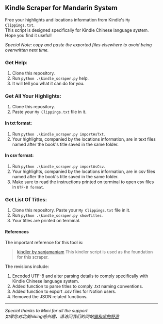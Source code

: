 ## Kindle Scraper for Mandarin System
Free your highlights and locations information from Kindle's `My Clippings.txt`.  
This script is designed specifically for Kindle Chinese language system.  
Hope you find it useful!  

_Special Note: copy and paste the exported files elsewhere to avoid being overwritten next time._

### Get Help:

1. Clone this repository.
2. Run `python .\kindle_scraper.py` help.
3. It will tell you what it can do for you.

### Get All Your Highlights:

1. Clone this repository. 
2. Paste your `My Clippings.txt` file in it.

#### In txt format:
1. Run `python .\kindle_scraper.py importAsTxt`.
2. Your highlights, companied by the locations information, are in text files named after the book's title saved in the same folder.
#### In csv format:
1. Run `python .\kindle_scraper.py importAsCsv`.
2. Your highlights, companied by the locations information, are in csv files named after the book's title saved in the same folder.
3. Make sure to read the instructions printed on terminal to open csv files in `UTF-8 format`.

### Get List Of Titles:

1. Clone this repository. Paste your `My Clippings.txt` file in it.
2. Run `python .\kindle_scraper.py showTitles`.
3. Your titles are printed on terminal.

#### References
The important reference for this tool is:
> [kindler by sanjamaniam](https://github.com/sanjaymaniam/kindler) This kindler script is used as the foundation for this scraper.

The revisions include:
1. Encoded UTF-8 and alter parsing details to comply specifically with Kindle Chinese language system.
2. Added function to parse titles to comply .txt naming conventions.
3. Added function to export .csv files for Notion users.
4. Removed the JSON related functions.

---

_Special thanks to Mimi for all the support_  
_如果您对北美hiking感兴趣，请访问我们的网站[猫和柴的野游](https://www.meowshiba.com)_